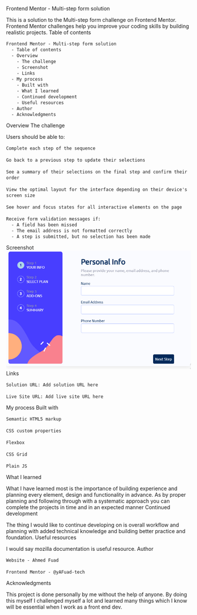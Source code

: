 Frontend Mentor - Multi-step form solution

This is a solution to the Multi-step form challenge on Frontend Mentor. Frontend Mentor challenges help you improve your coding skills by building realistic projects.
Table of contents

    Frontend Mentor - Multi-step form solution
      - Table of contents
      - Overview
        - The challenge
        - Screenshot
        - Links
      - My process
        - Built with
        - What I learned
        - Continued development
        - Useful resources
      - Author
      - Acknowledgments

Overview
The challenge

Users should be able to:

    Complete each step of the sequence

    Go back to a previous step to update their selections

    See a summary of their selections on the final step and confirm their order

    View the optimal layout for the interface depending on their device's screen size

    See hover and focus states for all interactive elements on the page

    Receive form validation messages if:
      - A field has been missed
      - The email address is not formatted correctly
      - A step is submitted, but no selection has been made

Screenshot
![Multi-step form screenshot](Multistep-form-screenshot.jpg)
Links

    Solution URL: Add solution URL here

    Live Site URL: Add live site URL here

My process
Built with

    Semantic HTML5 markup

    CSS custom properties

    Flexbox

    CSS Grid

    Plain JS

What I learned

What I have learned most is the importance of building experience and planning every element, design and functionality in advance. As by proper planning and following through with a systematic approach you can complete the projects in time and in an expected manner
Continued development

The thing I would like to continue developing on is overall workflow and planning with added technical knowledge and building better practice and foundation.
Useful resources

I would say mozilla documentation is useful resource.
Author

    Website - Ahmed Fuad

    Frontend Mentor - @yAFuad-tech

Acknowledgments

This project is done personally by me without the help of anyone. By doing this myself I challenged myself a lot and learned many things which I know will be essential when I work as a front end dev.

